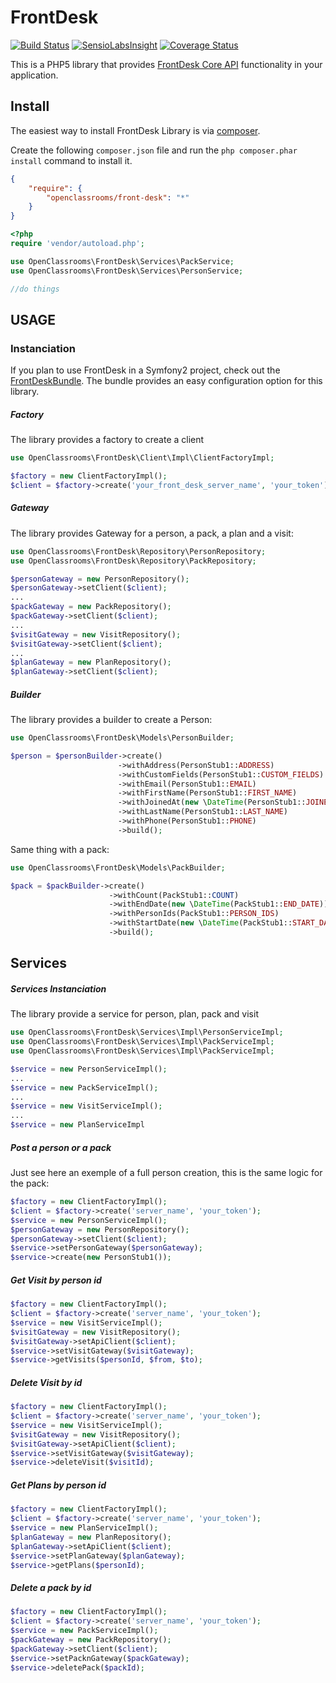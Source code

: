 # FrontDesk
[![Build Status](https://travis-ci.org/OpenClassrooms/FrontDesk.svg?branch=master)](https://travis-ci.org/OpenClassrooms/FrontDesk)
[![SensioLabsInsight](https://insight.sensiolabs.com/projects/a938d1ba-3c55-43a9-b6a6-0f9612c526d9/mini.png)](https://insight.sensiolabs.com/projects/a938d1ba-3c55-43a9-b6a6-0f9612c526d9)
[![Coverage Status](https://coveralls.io/repos/github/OpenClassrooms/FrontDesk/badge.svg?branch=OC-5843_create_frontdesk_library)](https://coveralls.io/github/OpenClassrooms/FrontDesk?branch=OC-5843_create_frontdesk_library)

This is a PHP5 library that provides [FrontDesk Core API](https://developer.frontdeskhq.com/docs/api/v2) functionality in your application.

## Install
The easiest way to install FrontDesk Library is via [composer](http://getcomposer.org/).

Create the following `composer.json` file and run the `php composer.phar install` command to install it.

```json
{
    "require": {
        "openclassrooms/front-desk": "*"
    }
}
```
```php
<?php
require 'vendor/autoload.php';

use OpenClassrooms\FrontDesk\Services\PackService;
use OpenClassrooms\FrontDesk\Services\PersonService;

//do things
```

## USAGE
### Instanciation
If you plan to use FrontDesk in a Symfony2 project, check out the [FrontDeskBundle](https://github.com/OpenClassrooms/FrontDeskBundle). The bundle provides an easy configuration option for this library.

##### Factory 
The library provides a factory to create a client 
```php
use OpenClassrooms\FrontDesk\Client\Impl\ClientFactoryImpl; 

$factory = new ClientFactoryImpl();         
$client = $factory->create('your_front_desk_server_name', 'your_token');
```

##### Gateway
The library provides Gateway for a person, a pack, a plan and a visit:
```php
use OpenClassrooms\FrontDesk\Repository\PersonRepository;
use OpenClassrooms\FrontDesk\Repository\PackRepository;

$personGateway = new PersonRepository();         
$personGateway->setClient($client);         
...
$packGateway = new PackRepository();         
$packGateway->setClient($client); 
...
$visitGateway = new VisitRepository();         
$visitGateway->setClient($client);  
...
$planGateway = new PlanRepository();         
$planGateway->setClient($client);          
```

##### Builder
The library provides a builder to create a Person:
 
```php
use OpenClassrooms\FrontDesk\Models\PersonBuilder;

$person = $personBuilder->create()
                        ->withAddress(PersonStub1::ADDRESS)
                        ->withCustomFields(PersonStub1::CUSTOM_FIELDS)
                        ->withEmail(PersonStub1::EMAIL)
                        ->withFirstName(PersonStub1::FIRST_NAME)
                        ->withJoinedAt(new \DateTime(PersonStub1::JOINED_AT))
                        ->withLastName(PersonStub1::LAST_NAME)
                        ->withPhone(PersonStub1::PHONE)
                        ->build();
```

Same thing with a pack:
 
```php
use OpenClassrooms\FrontDesk\Models\PackBuilder;

$pack = $packBuilder->create()
                      ->withCount(PackStub1::COUNT)
                      ->withEndDate(new \DateTime(PackStub1::END_DATE))
                      ->withPersonIds(PackStub1::PERSON_IDS)
                      ->withStartDate(new \DateTime(PackStub1::START_DATE))
                      ->build();
```

## Services
##### Services Instanciation
The library provide a service for person, plan, pack and visit 
```php
use OpenClassrooms\FrontDesk\Services\Impl\PersonServiceImpl;
use OpenClassrooms\FrontDesk\Services\Impl\PackServiceImpl;
use OpenClassrooms\FrontDesk\Services\Impl\PackServiceImpl;

$service = new PersonServiceImpl();
...
$service = new PackServiceImpl();
...
$service = new VisitServiceImpl();
...
$service = new PlanServiceImpl
```
##### Post a person or a pack 
Just see here an exemple of a full person creation, this is the same logic for the pack: 

```php
$factory = new ClientFactoryImpl();        
$client = $factory->create('server_name', 'your_token');        
$service = new PersonServiceImpl();        
$personGateway = new PersonRepository();        
$personGateway->setClient($client);       
$service->setPersonGateway($personGateway);        
$service->create(new PersonStub1()); 
```

##### Get Visit by person id
```php
$factory = new ClientFactoryImpl();        
$client = $factory->create('server_name', 'your_token');
$service = new VisitServiceImpl();
$visitGateway = new VisitRepository();
$visitGateway->setApiClient($client);
$service->setVisitGateway($visitGateway);
$service->getVisits($personId, $from, $to);
```

##### Delete Visit by id
```php
$factory = new ClientFactoryImpl();        
$client = $factory->create('server_name', 'your_token');
$service = new VisitServiceImpl();
$visitGateway = new VisitRepository();
$visitGateway->setApiClient($client);
$service->setVisitGateway($visitGateway);
$service->deleteVisit($visitId);
```

##### Get Plans by person id
```php
$factory = new ClientFactoryImpl();        
$client = $factory->create('server_name', 'your_token');
$service = new PlanServiceImpl();
$planGateway = new PlanRepository();
$planGateway->setApiClient($client);
$service->setPlanGateway($planGateway);
$service->getPlans($personId);
```

##### Delete a pack by id 
```php
$factory = new ClientFactoryImpl();        
$client = $factory->create('server_name', 'your_token');
$service = new PackServiceImpl();
$packGateway = new PackRepository();        
$packGateway->setClient($client);       
$service->setPacknGateway($packGateway);        
$service->deletePack($packId); 
